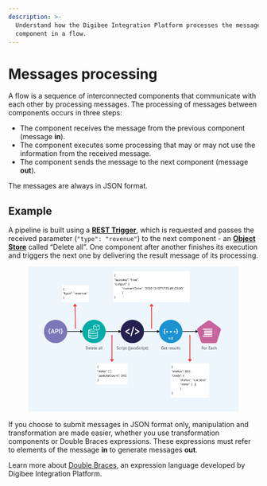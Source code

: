 ```yaml
---
description: >-
  Understand how the Digibee Integration Platform processes the messages of each
  component in a flow.
---
```


# Messages processing

A flow is a sequence of interconnected components that communicate with each other by processing messages. The processing of messages between components occurs in three steps:

* The component receives the message from the previous component (message **in**).
* The component executes some processing that may or may not use the information from the received message.
* The component sends the message to the next component (message **out**).

The messages are always in JSON format.

## Example

A pipeline is built using a [**REST Trigger**](https://docs.digibee.com/documentation/components/triggers/rest-trigger), which is requested and passes the received parameter (`"type": "revenue"`) to the next component - an [**Object Store**](https://docs.digibee.com/documentation/components/structured-data/object-store) called “Delete all”. One component after another finishes its execution and triggers the next one by delivering the result message of its processing.

<figure><img src="../../.gitbook/assets/image1 (10).png" alt=""><figcaption></figcaption></figure>

If you choose to submit messages in JSON format only, manipulation and transformation are made easier, whether you use transformation components or Double Braces expressions. These expressions must refer to elements of the message **in** to generate messages **out**.

Learn more about [Double Braces](https://docs.digibee.com/documentation/build/double-braces), an expression language developed by Digibee Integration Platform.
